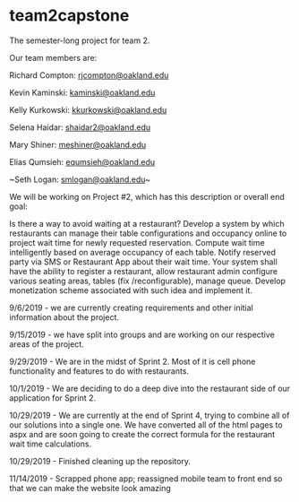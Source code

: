 # team2capstone
The semester-long project for team 2.

Our team members are:

Richard Compton: rjcompton@oakland.edu

Kevin Kaminski: kaminski@oakland.edu

Kelly Kurkowski: kkurkowski@oakland.edu

Selena Haidar: shaidar2@oakland.edu

Mary Shiner: meshiner@oakland.edu

Elias Qumsieh: equmsieh@oakland.edu

~Seth Logan: smlogan@oakland.edu~

We will be working on Project #2, which has this description or overall end goal:

Is there a way to avoid waiting at a restaurant? Develop a system by which restaurants can manage their table configurations and occupancy online to project wait time for newly requested reservation. Compute wait time intelligently based on average occupancy of each table. Notify reserved party via SMS or Restaurant App about their wait time. Your system shall have the ability to register a restaurant, allow restaurant admin configure various seating areas, tables (fix /reconfigurable), manage queue. Develop monetization scheme associated with such idea and implement it.

9/6/2019 - we are currently creating requirements and other initial information about the project.

9/15/2019 - we have split into groups and are working on our respective areas of the project.

9/29/2019 - We are in the midst of Sprint 2. Most of it is cell phone functionality and features to do with restaurants.

10/1/2019 - We are deciding to do a deep dive into the restaurant side of our application for Sprint 2.

10/29/2019 - We are currently at the end of Sprint 4, trying to combine all of our solutions into a single one. We have converted all of the html pages to aspx and are soon going to create the correct formula for the restaurant wait time calculations.

10/29/2019 - Finished cleaning up the repository.

11/14/2019 - Scrapped phone app; reassigned mobile team to front end so that we can make the website look amazing
